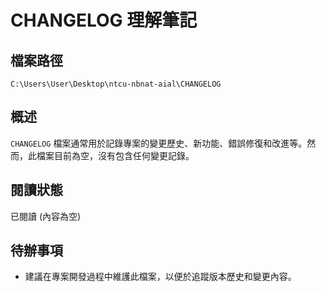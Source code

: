 # CHANGELOG 理解筆記

## 檔案路徑
`C:\Users\User\Desktop\ntcu-nbnat-aial\CHANGELOG`

## 概述
`CHANGELOG` 檔案通常用於記錄專案的變更歷史、新功能、錯誤修復和改進等。然而，此檔案目前為空，沒有包含任何變更記錄。

## 閱讀狀態
已閱讀 (內容為空)

## 待辦事項
- 建議在專案開發過程中維護此檔案，以便於追蹤版本歷史和變更內容。

